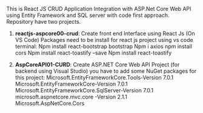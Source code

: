 This is React JS CRUD Application Integration with ASP.Net Core Web API using Entity Framework and SQL server with code first approach.
Repository have two projects. 
  1. **reactjs-aspcore00-crud**: Create front end Interface using React Js (On VS Code)
     Packages need to be install for react js project using vs code terminal:
        Npm install react-bootstrap bootstrap
        Npm i axios
        npm install cors
        Npm install react-toastify –save
        Npm install react-toastify

       
  3. **AspCoreAPI01-CURD**: Create ASP.NET Core Web API Project (for backend using Visual Studio)
     you have to add some NuGet packages for this project:
        Microsoft.EntityFrameworkCore.Tools-Version 7.0.1
        Microsoft.EntityFrameworkCore-Version 7.0.1
        Microsoft.EntityFrameworkCore.SqlServer-Version 7.0.1
        microsoft.aspnetcore.mvc.core -Version 2.1.1
        Microsoft.AspNetCore.Cors
